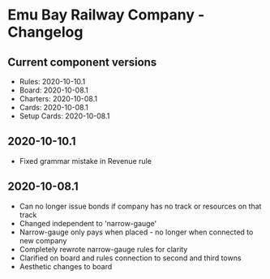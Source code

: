 Emu Bay Railway Company - Changelog
===================================

## Current component versions
- Rules: 2020-10-10.1
- Board: 2020-10-08.1
- Charters: 2020-10-08.1
- Cards: 2020-10-08.1
- Setup Cards: 2020-10-08.1

## 2020-10-10.1
- Fixed grammar mistake in Revenue rule

## 2020-10-08.1

- Can no longer issue bonds if company has no track or resources on that track
- Changed independent to 'narrow-gauge'
- Narrow-gauge only pays when placed - no longer when connected to new company
- Completely rewrote narrow-gauge rules for clarity
- Clarified on board and rules connection to second and third towns
- Aesthetic changes to board